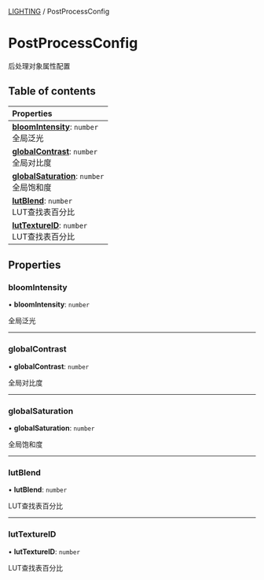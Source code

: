 [LIGHTING](../groups/Core.LIGHTING.md) / PostProcessConfig

# PostProcessConfig <Badge type="tip" text="Class" /> <Score text="PostProcessConfig" />

后处理对象属性配置

## Table of contents

| Properties |
| :-----|
| **[bloomIntensity](mw.PostProcessConfig.md#bloomintensity)**: `number` <br> 全局泛光|
| **[globalContrast](mw.PostProcessConfig.md#globalcontrast)**: `number` <br> 全局对比度|
| **[globalSaturation](mw.PostProcessConfig.md#globalsaturation)**: `number` <br> 全局饱和度|
| **[lutBlend](mw.PostProcessConfig.md#lutblend)**: `number` <br> LUT查找表百分比|
| **[lutTextureID](mw.PostProcessConfig.md#luttextureid)**: `number` <br> LUT查找表百分比|

## Properties

### bloomIntensity <Score text="bloomIntensity" /> 

• **bloomIntensity**: `number`

全局泛光

___

### globalContrast <Score text="globalContrast" /> 

• **globalContrast**: `number`

全局对比度

___

### globalSaturation <Score text="globalSaturation" /> 

• **globalSaturation**: `number`

全局饱和度

___

### lutBlend <Score text="lutBlend" /> 

• **lutBlend**: `number`

LUT查找表百分比

___

### lutTextureID <Score text="lutTextureID" /> 

• **lutTextureID**: `number`

LUT查找表百分比
